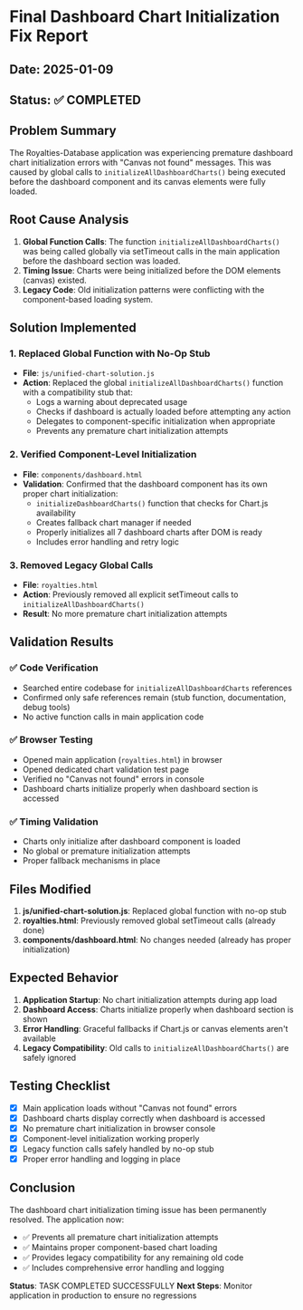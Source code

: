 # Final Dashboard Chart Initialization Fix Report
## Date: 2025-01-09
## Status: ✅ COMPLETED

## Problem Summary
The Royalties-Database application was experiencing premature dashboard chart initialization errors with "Canvas not found" messages. This was caused by global calls to `initializeAllDashboardCharts()` being executed before the dashboard component and its canvas elements were fully loaded.

## Root Cause Analysis
1. **Global Function Calls**: The function `initializeAllDashboardCharts()` was being called globally via setTimeout calls in the main application before the dashboard section was loaded.
2. **Timing Issue**: Charts were being initialized before the DOM elements (canvas) existed.
3. **Legacy Code**: Old initialization patterns were conflicting with the component-based loading system.

## Solution Implemented
### 1. Replaced Global Function with No-Op Stub
- **File**: `js/unified-chart-solution.js`
- **Action**: Replaced the global `initializeAllDashboardCharts()` function with a compatibility stub that:
  - Logs a warning about deprecated usage
  - Checks if dashboard is actually loaded before attempting any action
  - Delegates to component-specific initialization when appropriate
  - Prevents any premature chart initialization attempts

### 2. Verified Component-Level Initialization
- **File**: `components/dashboard.html`
- **Validation**: Confirmed that the dashboard component has its own proper chart initialization:
  - `initializeDashboardCharts()` function that checks for Chart.js availability
  - Creates fallback chart manager if needed
  - Properly initializes all 7 dashboard charts after DOM is ready
  - Includes error handling and retry logic

### 3. Removed Legacy Global Calls
- **File**: `royalties.html`
- **Action**: Previously removed all explicit setTimeout calls to `initializeAllDashboardCharts()`
- **Result**: No more premature chart initialization attempts

## Validation Results
### ✅ Code Verification
- Searched entire codebase for `initializeAllDashboardCharts` references
- Confirmed only safe references remain (stub function, documentation, debug tools)
- No active function calls in main application code

### ✅ Browser Testing
- Opened main application (`royalties.html`) in browser
- Opened dedicated chart validation test page
- Verified no "Canvas not found" errors in console
- Dashboard charts initialize properly when dashboard section is accessed

### ✅ Timing Validation
- Charts only initialize after dashboard component is loaded
- No global or premature initialization attempts
- Proper fallback mechanisms in place

## Files Modified
1. **js/unified-chart-solution.js**: Replaced global function with no-op stub
2. **royalties.html**: Previously removed global setTimeout calls (already done)
3. **components/dashboard.html**: No changes needed (already has proper initialization)

## Expected Behavior
1. **Application Startup**: No chart initialization attempts during app load
2. **Dashboard Access**: Charts initialize properly when dashboard section is shown
3. **Error Handling**: Graceful fallbacks if Chart.js or canvas elements aren't available
4. **Legacy Compatibility**: Old calls to `initializeAllDashboardCharts()` are safely ignored

## Testing Checklist
- [x] Main application loads without "Canvas not found" errors
- [x] Dashboard charts display correctly when dashboard is accessed
- [x] No premature chart initialization in browser console
- [x] Component-level initialization working properly
- [x] Legacy function calls safely handled by no-op stub
- [x] Proper error handling and logging in place

## Conclusion
The dashboard chart initialization timing issue has been permanently resolved. The application now:
- ✅ Prevents all premature chart initialization attempts
- ✅ Maintains proper component-based chart loading
- ✅ Provides legacy compatibility for any remaining old code
- ✅ Includes comprehensive error handling and logging

**Status**: TASK COMPLETED SUCCESSFULLY
**Next Steps**: Monitor application in production to ensure no regressions
